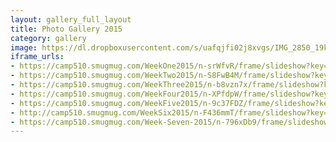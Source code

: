 ```yaml
---
layout: gallery_full_layout
title: Photo Gallery 2015
category: gallery
image: https://dl.dropboxusercontent.com/s/uafqjfi02j8xvgs/IMG_2850_19k.jpg?dl=0
iframe_urls:
- https://camp510.smugmug.com/WeekOne2015/n-srWfvR/frame/slideshow?key=n-srWfvR
- https://camp510.smugmug.com/WeekTwo2015/n-S8FwB4M/frame/slideshow?key=n-S8FwB4M
- https://camp510.smugmug.com/WeekThree2015/n-b8vzn7x/frame/slideshow?key=n-b8vzn7x
- https://camp510.smugmug.com/WeekFour2015/n-XPfdpW/frame/slideshow?key=n-XPfdpW
- https://camp510.smugmug.com/WeekFive2015/n-9c37FDZ/frame/slideshow?key=n-9c37FDZ
- http://camp510.smugmug.com/WeekSix2015/n-F436mmT/frame/slideshow?key=n-F436mmT
- https://camp510.smugmug.com/Week-Seven-2015/n-796xDb9/frame/slideshow?key=n-rkPCj4Q
---
```

